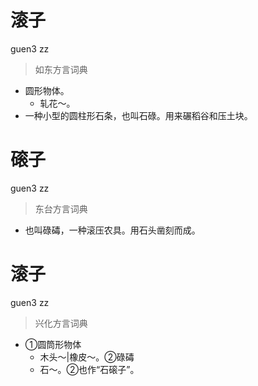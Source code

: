 # 滚子
guen3 zz
> 如东方言词典
- 圆形物体。
  - 轧花～。
- 一种小型的圆柱形石条，也叫石碌。用来碾稻谷和压土块。

# 磙子
guen3 zz
> 东台方言词典
- 也叫碌碡，一种滚压农具。用石头凿刻而成。

# 滚子
guen3 zz
> 兴化方言词典
- ①圆筒形物体
  - 木头～|橡皮～。②碌碡
  - 石～。②也作“石磙子”。
